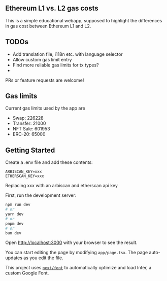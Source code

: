 ## Ethereum L1 vs. L2 gas costs

This is a simple educational webapp, supposed to highlight the differences in gas cost between Ethereum L1 and L2.

## TODOs

- Add translation file, i118n etc. with language selector
- Allow custom gas limit entry
- Find more reliable gas limits for tx types?
- 

PRs or feature requests are welcome!

## Gas limits

Current gas limits used by the app are

- Swap: 226228
- Transfer: 21000
- NFT Sale: 601953
- ERC-20: 65000


## Getting Started

Create a .env file and add these contents:

```
ARBISCAN_KEY=xxx
ETHERSCAN_KEY=xxx
```

Replacing xxx with an arbiscan and etherscan api key

First, run the development server:

```bash
npm run dev
# or
yarn dev
# or
pnpm dev
# or
bun dev
```

Open [http://localhost:3000](http://localhost:3000) with your browser to see the result.

You can start editing the page by modifying `app/page.tsx`. The page auto-updates as you edit the file.

This project uses [`next/font`](https://nextjs.org/docs/basic-features/font-optimization) to automatically optimize and load Inter, a custom Google Font.
